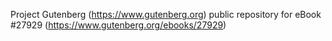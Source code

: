 Project Gutenberg (https://www.gutenberg.org) public repository for eBook #27929 (https://www.gutenberg.org/ebooks/27929)

